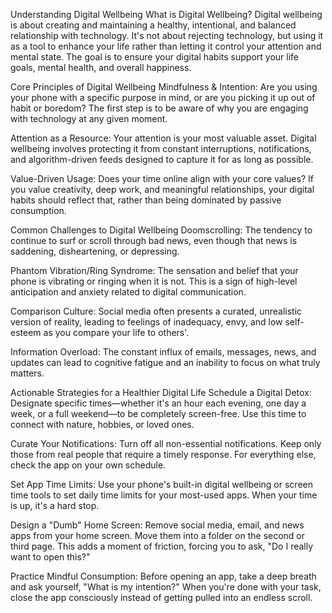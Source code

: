 Understanding Digital Wellbeing
What is Digital Wellbeing?
Digital wellbeing is about creating and maintaining a healthy, intentional, and balanced relationship with technology. It's not about rejecting technology, but using it as a tool to enhance your life rather than letting it control your attention and mental state. The goal is to ensure your digital habits support your life goals, mental health, and overall happiness.

Core Principles of Digital Wellbeing
Mindfulness & Intention: Are you using your phone with a specific purpose in mind, or are you picking it up out of habit or boredom? The first step is to be aware of why you are engaging with technology at any given moment.

Attention as a Resource: Your attention is your most valuable asset. Digital wellbeing involves protecting it from constant interruptions, notifications, and algorithm-driven feeds designed to capture it for as long as possible.

Value-Driven Usage: Does your time online align with your core values? If you value creativity, deep work, and meaningful relationships, your digital habits should reflect that, rather than being dominated by passive consumption.

Common Challenges to Digital Wellbeing
Doomscrolling: The tendency to continue to surf or scroll through bad news, even though that news is saddening, disheartening, or depressing.

Phantom Vibration/Ring Syndrome: The sensation and belief that your phone is vibrating or ringing when it is not. This is a sign of high-level anticipation and anxiety related to digital communication.

Comparison Culture: Social media often presents a curated, unrealistic version of reality, leading to feelings of inadequacy, envy, and low self-esteem as you compare your life to others'.

Information Overload: The constant influx of emails, messages, news, and updates can lead to cognitive fatigue and an inability to focus on what truly matters.

Actionable Strategies for a Healthier Digital Life
Schedule a Digital Detox: Designate specific times—whether it's an hour each evening, one day a week, or a full weekend—to be completely screen-free. Use this time to connect with nature, hobbies, or loved ones.

Curate Your Notifications: Turn off all non-essential notifications. Keep only those from real people that require a timely response. For everything else, check the app on your own schedule.

Set App Time Limits: Use your phone's built-in digital wellbeing or screen time tools to set daily time limits for your most-used apps. When your time is up, it's a hard stop.

Design a "Dumb" Home Screen: Remove social media, email, and news apps from your home screen. Move them into a folder on the second or third page. This adds a moment of friction, forcing you to ask, "Do I really want to open this?"

Practice Mindful Consumption: Before opening an app, take a deep breath and ask yourself, "What is my intention?" When you're done with your task, close the app consciously instead of getting pulled into an endless scroll.
